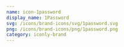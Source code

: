 ```yaml
---
name: icon-1password
display_name: 1Password
svg: /icons/brand-icons/svg/1password.svg
png: /icons/brand-icons/png/1password.png
category: iconly-brand
---
```

